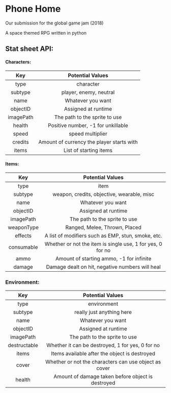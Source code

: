 # Phone Home

Our submission for the global game jam (2018)

A space themed RPG written in python


## Stat sheet API:

#### Characters:

| Key       | Potential Values                                           |
|:---------:|:----------------------------------------------------------:|
|type       | character                                                  |
|subtype    | player, enemy, neutral                                     |
| name      | Whatever you want                                          |
| objectID  | Assigned at runtime                                        |
| imagePath | The path to the sprite to use                              |
| health    | Positive number, -1 for unkillable                         |
| speed     | speed multiplier                                           |
| credits   | Amount of currency the player starts with                  |
| items     | List of starting items                                     |

#### Items:

| Key       | Potential Values                                           |
|:---------:|:----------------------------------------------------------:|
|type       | item                                                       |
|subtype    | weapon, credits, objective, wearable, misc                 |
| name      | Whatever you want                                          |
| objectID  | Assigned at runtime                                        |
| imagePath | The path to the sprite to use                              |
| weaponType| Ranged, Melee, Thrown, Placed                              |
| effects   | A list of modifiers such as EMP, stun, smoke, etc.         |
| consumable| Whether or not the item is single use, 1 for yes, 0 for no |
| ammo      | Amount of starting ammo, -1 for infinite                   |
| damage    | Damage dealt on hit, negative numbers will heal            |

### Environment:

| Key       | Potential Values                                           |
|:---------:|:----------------------------------------------------------:|
|type       | environment                                                 |
|subtype    | really just anything here                                  |
| name      | Whatever you want                                          |
| objectID  | Assigned at runtime                                        |
| imagePath | The path to the sprite to use                              |
|destructable| Whether it can be destroyed, 1 for yes, 0 for no          |
| items     | Items available after the object is destroyed              |
| cover     | Whether or not the characters can use object as cover      |
| health    | Amount of damage taken before object is destroyed          |

